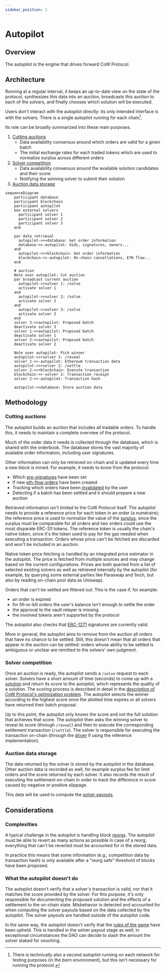 ```yaml
---
sidebar_position: 2
---
```


# Autopilot

## Overview

The autopilot is the engine that drives forward CoW Protocol.

## Architecture

Running at a regular interval, it keeps an up-to-date view on the state of the protocol, synthesizes this data into an _auction_, broadcasts this auction to each of the solvers, and finally chooses which solution will be executed.

Users don't interact with the autopilot directly: its only intended interface is with the solvers.
There is a single autopilot running for each chain[^barn].

Its role can be broadly summarized into these main purposes.

1. [Cutting auctions](#cutting-auctions)
   - Data availability consensus around which orders are valid for a given batch
   - The initial exchange rates for each traded tokens which are used to normalize surplus across different orders
2. [Solver competition](#solver-competition)
   - Data availability consensus around the available solution candidates and their score
   - Notifying the winning solver to submit their solution
3. [Auction data storage](#auction-data-storage)

```mermaid
sequenceDiagram
    participant database
    participant blockchain
    participant autopilot
    box external solvers
      participant solver 1
      participant solver 2
      participant solver 3
    end

    par data retrieval
      autopilot->>+database: Get order information
      database->>-autopilot: Uids, signatures, owners...
    and
      autopilot->>+blockchain: Get order information
      blockchain->>-autopilot: On-chain cancellations, ETH flow...
    end

    # auction
    Note over autopilot: Cut auction
    par broadcast current auction
      autopilot->>solver 1: /solve
      activate solver 1
    and
      autopilot->>solver 2: /solve
      activate solver 2
    and
      autopilot->>solver 3: /solve
      activate solver 3
    end
    solver 3->>autopilot: Proposed batch
    deactivate solver 3
    solver 1->>autopilot: Proposed batch
    deactivate solver 1
    solver 2->>autopilot: Proposed batch
    deactivate solver 2

    Note over autopilot: Pick winner
    autopilot->>+solver 2: /reveal
    solver 2->>-autopilot: Ethereum transaction data
    autopilot->>+solver 2: /settle
    solver 2->>+blockchain: Execute transaction
    blockchain->>-solver 2: Transaction receipt
    solver 2->>-autopilot: Transaction hash

    autopilot->>database: Store auction data
```

[^barn]: There is technically also a second autopilot running on each network for testing purposes (in the _barn_ environment), but this isn't necessary for running the protocol.

## Methodology

### Cutting auctions

The autopilot builds an auction that includes all tradable orders.
To handle this, it needs to maintain a complete overview of the protocol.

Much of the order data it needs is collected through the database, which is shared with the orderbook.
The database stores the vast majority of available order information, including user signatures.

Other information can only be retrieved on-chain and is updated every time a new block is mined. For example, it needs to know from the protocol:

- Which [pre-signatures](/cow-protocol/reference/core/signing-schemes#presign) have been set
- If new [eth-flow orders](/cow-protocol/reference/contracts/periphery/eth-flow) have been created
- Tracking which orders have been [invalidated](/cow-protocol/reference/contracts/core/settlement#invalidateorder) by the user
- Detecting if a batch has been settled and it should prepare a new auction

Retrieved information isn't limited to the CoW Protocol itself.
The autopilot needs to provide a reference price for each token in an order (a numéraire);
the reference price is used to normalize the value of the [surplus](/cow-protocol/reference/core/auctions/the-problem), since the surplus must be comparable for all orders and two orders could use the most disparate ERC-20 tokens.
The reference token is usually the chain's native token, since it's the token used to pay for the gas needed when executing a transaction. 
Orders whose price can't be fetched are discarded and won't be included in an auction.

Native token price fetching is handled by an integrated price estimator in the autopilot.
The price is fetched from multiple sources and may change based on the current configurations.
Prices are both queried from a list of selected existing solvers as well as retrieved internally by the autopilot (for example, by querying some external parties like Paraswap and 1inch, but also by reading on-chain pool data as Uniswap).

Orders that can't be settled are filtered out. This is the case if, for example:
* an order is expired
* for fill-or-kill orders the user's balance isn't enough to settle the order
* the approval to the vault relayer is missing
* the involved tokens aren't supported by the protocol

The autopilot also checks that [ERC-1271](/cow-protocol/reference/core/signing-schemes#erc-1271) signatures are currently valid.

More in general, the autopilot aims to remove from the auction all orders that have no chance to be settled.
Still, this doesn't mean that all orders that appear in the auction can be settled: orders whose ability to be settled is ambiguous or unclear are remitted to the solvers' own judgment.

### Solver competition

Once an auction is ready, the autopilot sends a `/solve` request to each solver.
Solvers have a short amount of time (seconds) to come up with a [solution](/cow-protocol/reference/core/auctions/the-problem#solution) and return its _score_ to the autopilot, which represents the quality of a solution.
The scoring process is described in detail in the [description of CoW Protocol's optimization problem](/cow-protocol/reference/core/auctions/the-problem).
The autopilot selects the winner according to the highest score once the allotted time expires or all solvers have returned their batch proposal.

Up to this point, the autopilot only knows the score and not the full solution that achieves that score.
The autopilot then asks the winning solver to reveal its score (through `/reveal`) and then to execute the corresponding settlement transaction (`/settle`).
The solver is responsible for executing the transaction on-chain (through the [driver](./solver/driver) if using the reference implementation).

### Auction data storage

The data returned by the solver is stored by the autopilot in the database.
Other auction data is recorded as well, for example surplus fee for limit orders and the score returned by each solver.
It also records the result of executing the settlement on-chain in order to track the difference in score caused by negative or positive slippage.

This data will be used to compute the [solver payouts](/cow-protocol/reference/core/auctions/rewards).

## Considerations

### Complexities

A typical challenge in the autopilot is handling block [reorgs](https://www.alchemy.com/overviews/what-is-a-reorg).
The autopilot must be able to revert as many actions as possible in case of a reorg; everything that can't be reverted must be accounted for in the stored data.

In practice this means that some information (e.g., competition data by transaction hash) is only available after a "reorg safe" threshold of blocks have been proposed.

### What the autopilot doesn't do

The autopilot doesn't verify that a solver's transaction is valid, nor that it matches the score provided by the solver.
For this purpose, it's only responsible for documenting the proposed solution and the effects of a settlement to the on-chain state.
Misbehavior is detected and accounted for when computing the solver payouts based on the data collected by the autopilot.
The solver payouts are handled outside of the autopilot code.

In the same way, the autopilot doesn't verify that the [rules of the game](/cow-protocol/reference/core/auctions/competition-rules) have been upheld.
This is handled in the solver payout stage as well; in exceptional circumstances the DAO can decide to slash the amount the solver staked for vouching.
